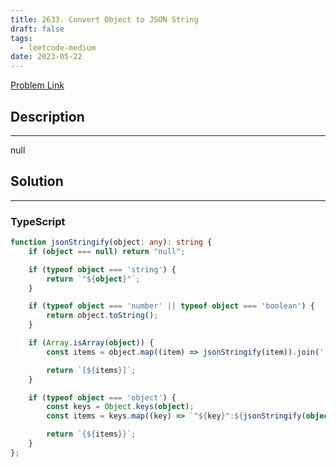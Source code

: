 ```yaml
---
title: 2633. Convert Object to JSON String
draft: false
tags: 
  - leetcode-medium
date: 2023-05-22
---
```


[Problem Link](https://leetcode.com/problems/convert-object-to-json-string/)

## Description

---
null

## Solution

---
### TypeScript
``` ts title='convert-object-to-json-string'
function jsonStringify(object: any): string {
    if (object === null) return "null";

    if (typeof object === 'string') {
        return `"${object}"`;
    }

    if (typeof object === 'number' || typeof object === 'boolean') {
        return object.toString();
    }

    if (Array.isArray(object)) {
        const items = object.map((item) => jsonStringify(item)).join(',');

        return `[${items}]`;
    }

    if (typeof object === 'object') {
        const keys = Object.keys(object);
        const items = keys.map((key) => `"${key}":${jsonStringify(object[key])}`).join(',');

        return `{${items}}`;
    }
};
```

